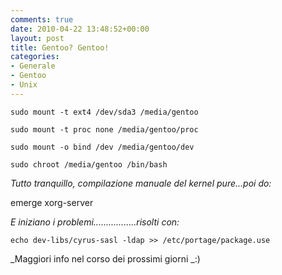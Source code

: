 ```yaml
---
comments: true
date: 2010-04-22 13:48:52+00:00
layout: post
title: Gentoo? Gentoo!
categories:
- Generale
- Gentoo
- Unix
---
```


`sudo mount -t ext4 /dev/sda3 /media/gentoo`




`sudo mount -t proc none /media/gentoo/proc`




`sudo mount -o bind /dev /media/gentoo/dev`




`sudo chroot /media/gentoo /bin/bash`


_Tutto tranquillo, compilazione manuale del kernel pure...poi do:_


emerge xorg-server


_E iniziano i problemi.................risolti con:_


`echo dev-libs/cyrus-sasl -ldap >> /etc/portage/package.use`


_Maggiori info nel corso dei prossimi giorni _:)
